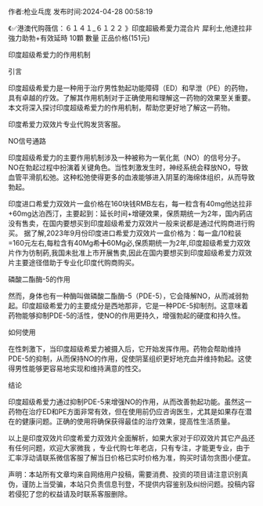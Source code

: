 <p>作者:枪业乓庞 发布时间:2024-04-28 00:58:19</p>
<p>《✅港澳代购薇信：６１４１_６１２２ 》印度超級希愛力混合片 犀利士,他達拉非 強力助勃+有效延時 10顆 數量 正品价格(151元) </p>
									<p>印度超级希爱力的作用机制</p><p></p><p>引言</p><p></p><p>印度超级希爱力是一种用于治疗男性勃起功能障碍（ED）和早泄（PE）的药物，具有卓越的疗效。了解其作用机制对于正确使用和理解这一药物的效果至关重要。本文将深入探讨印度超级希爱力的作用机制，帮助您更好地了解这一药物。</p><p></p><p>印度希爱力双效片专业代购发货客服。</p><p></p><p>NO信号通路</p><p></p><p>印度超级希爱力的主要作用机制涉及一种被称为一氧化氮（NO）的信号分子。NO在勃起过程中扮演着关键角色。当性刺激发生时，神经系统会释放NO，导致血管平滑肌松弛。这种松弛使得更多的血液能够进入阴茎的海绵体组织，从而导致勃起。</p><p></p><p></p><p>印度进口希爱力双效片一盒价格在160块钱RMB左右，每一粒含有40mg他达拉非+60mg达泊西汀，主要起到：延长时间+增硬效果，保质期统一为2年，国内葯店没有售卖，在国内要想买到印度超级希爱力双效片一般来说都是通过代购商进行购买。 据了解,2023年9月份印度进口希爱力双效片一盒价格为：每一盒/10粒装=160元左右,每粒含有40Mg希╋60Mg必,保质期统一为2年,印度超级希爱力双效片作为彷制葯,我国未批准上市开展售卖,因此在国内要想买到印度超级希爱力双效片主要途径借助于专业化印度代购商购买。</p><p></p><p>磷酸二酯酶-5的作用</p><p></p><p>然而，身体也有一种酶叫做磷酸二酯酶-5（PDE-5），它会降解NO，从而减弱勃起。印度超级希爱力的主要成分是西地那非，它是一种PDE-5抑制剂。这意味着药物能够抑制PDE-5的活性，使NO的作用更持久，增强勃起的硬度和持久性。</p><p></p><p>如何使用</p><p></p><p>在性刺激下，当印度超级希爱力被摄入后，它开始发挥作用。药物会帮助维持PDE-5的抑制，从而保持NO的作用，促使阴茎组织更好地充血并维持勃起。这使得男性能够更容易地实现和维持满意的性交。</p><p></p><p>结论</p><p></p><p>印度超级希爱力通过抑制PDE-5来增强NO的作用，从而改善勃起功能。虽然这一药物在治疗ED和PE方面非常有效，但在使用前仍应咨询医生，尤其是如果存在潜在的健康问题。正确的使用将确保获得最佳的治疗效果，提高性生活质量。</p><p></p><p>以上是印度双效片印度希爱力双效片全面解析，如果大家对于印双效片其它产品还有任何问题，欢迎大家微我 ，专业代购七年老店，只有专注，才能更专业，由于汇率浮动请联系微信客服了解当日价格已实时价格为准，购买时请勿贪图小便宜。</p>				声明：本站所有文章均来自网络用户投稿，需要消费、投资的项目请注意识别真伪，谨防上当受骗，本站只负责信息刊登，不提供内容鉴别及纠纷问题。投稿内容若侵犯了您的权益请及时联系客服删除。				

